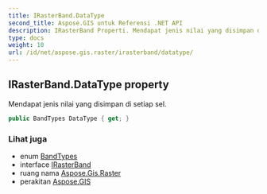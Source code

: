 ```yaml
---
title: IRasterBand.DataType
second_title: Aspose.GIS untuk Referensi .NET API
description: IRasterBand Properti. Mendapat jenis nilai yang disimpan di setiap sel.
type: docs
weight: 10
url: /id/net/aspose.gis.raster/irasterband/datatype/
---
```

## IRasterBand.DataType property

Mendapat jenis nilai yang disimpan di setiap sel.

```csharp
public BandTypes DataType { get; }
```

### Lihat juga

* enum [BandTypes](../../bandtypes/)
* interface [IRasterBand](../)
* ruang nama [Aspose.Gis.Raster](../../irasterband/)
* perakitan [Aspose.GIS](../../../)



